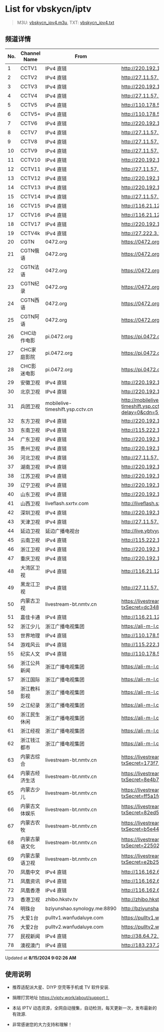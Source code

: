 # List for **vbskycn/iptv**

> M3U: [vbskycn_ipv4.m3u](./vbskycn_ipv4.m3u ), TXT: [vbskycn_ipv4.txt](./txt/vbskycn_ipv4.txt )

## 频道详情

| No. | Channel Name | From | Source |
| --- | ------------ | ---- | ------ |
| 1 | CCTV1 | IPv4 直链 | <http://220.192.1.236:8008/udp/225.0.4.74:7980> |
| 2 | CCTV2 | IPv4 直链 | <http://27.11.57.137:8010/udp/225.0.4.132:7980> |
| 3 | CCTV3 | IPv4 直链 | <http://220.192.1.236:8008/udp/225.0.4.142:7980> |
| 4 | CCTV4 | IPv4 直链 | <http://27.11.57.137:8010/udp/225.0.4.176:7980> |
| 5 | CCTV5 | IPv4 直链 | <http://110.178.52.143:8083/udp/239.1.1.11:8011> |
| 6 | CCTV5+ | IPv4 直链 | <http://110.178.52.143:8083/udp/239.1.1.12:8012> |
| 7 | CCTV6 | IPv4 直链 | <http://220.192.1.236:8008/udp/225.0.4.144:7980> |
| 8 | CCTV7 | IPv4 直链 | <http://27.11.57.137:8010/udp/225.0.4.127:7980> |
| 9 | CCTV8 | IPv4 直链 | <http://27.11.57.137:8010/udp/225.0.4.137:7980> |
| 10 | CCTV9 | IPv4 直链 | <http://27.11.57.137:8010/udp/225.0.4.131:7980> |
| 11 | CCTV10 | IPv4 直链 | <http://220.192.1.236:8008/udp/225.0.4.130:7980> |
| 12 | CCTV11 | IPv4 直链 | <http://27.11.57.137:8010/udp/225.0.4.218:7980> |
| 13 | CCTV12 | IPv4 直链 | <http://220.192.1.236:8008/udp/225.0.4.129:7980> |
| 14 | CCTV13 | IPv4 直链 | <http://220.192.1.236:8008/udp/225.0.4.219:7980> |
| 15 | CCTV14 | IPv4 直链 | <http://27.11.57.137:8010/udp/225.0.4.128:7980> |
| 16 | CCTV15 | IPv4 直链 | <http://116.21.124.172:8888/udp/239.77.1.239:5146> |
| 17 | CCTV16 | IPv4 直链 | <http://116.21.124.172:8888/udp/239.77.0.165:5146> |
| 18 | CCTV17 | IPv4 直链 | <http://220.192.1.236:8008/udp/225.0.4.179:7980> |
| 19 | CCTV4k | IPv4 直链 | <http://27.222.3.214/liveali-tp4k.cctv.cn/live/4K10M.stream/playlist.m3u8> |
| 20 | CGTN | 0472.org | <https://0472.org/hls/cgtn.m3u8> |
| 21 | CGTN俄语 | 0472.org | <https://0472.org/hls/cgtne.m3u8> |
| 22 | CGTN法语 | 0472.org | <https://0472.org/hls/cgtnf.m3u8> |
| 23 | CGTN纪录 | 0472.org | <https://0472.org/hls/cgtnd.m3u8> |
| 24 | CGTN西语 | 0472.org | <https://0472.org/hls/cgtnx.m3u8> |
| 25 | CGTN阿语 | 0472.org | <https://0472.org/hls/cgtna.m3u8> |
| 26 | CHC动作电影 | pi.0472.org | <https://pi.0472.org/chc/dz.m3u8> |
| 27 | CHC家庭影院 | pi.0472.org | <https://pi.0472.org/chc/jt.m3u8> |
| 28 | CHC影迷电影 | pi.0472.org | <https://pi.0472.org/chc/ym.m3u8> |
| 29 | 安徽卫视 | IPv4 直链 | <http://220.192.1.236:8008/udp/225.0.4.133:7980> |
| 30 | 北京卫视 | IPv4 直链 | <http://220.192.1.236:8008/udp/225.0.4.78:7980> |
| 31 | 兵团卫视 | mobilelive-timeshift.ysp.cctv.cn | <http://mobilelive-timeshift.ysp.cctv.cn/timeshift/ysp/2022606701/timeshift.m3u8?delay=0&cdn=5202> |
| 32 | 东方卫视 | IPv4 直链 | <http://220.192.1.236:8008/udp/225.0.4.80:7980> |
| 33 | 东南卫视 | IPv4 直链 | <http://115.222.143.106:8808/udp/233.50.201.146:5140> |
| 34 | 广东卫视 | IPv4 直链 | <http://220.192.1.236:8008/udp/225.0.4.84:7980> |
| 35 | 贵州卫视 | IPv4 直链 | <http://220.192.1.236:8008/udp/225.0.4.175:7980> |
| 36 | 河北卫视 | IPv4 直链 | <http://27.11.57.137:8010/udp/225.0.4.174:7980> |
| 37 | 湖南卫视 | IPv4 直链 | <http://220.192.1.236:8008/udp/225.0.4.75:7980> |
| 38 | 江苏卫视 | IPv4 直链 | <http://220.192.1.236:8008/udp/225.0.4.79:7980> |
| 39 | 辽宁卫视 | IPv4 直链 | <http://220.192.1.236:8008/udp/225.0.4.98:7980> |
| 40 | 山东卫视 | IPv4 直链 | <http://220.192.1.236:8008/udp/225.0.4.199:7980> |
| 41 | 山西卫视 | liveflash.sxrtv.com | <http://liveflash.sxrtv.com/live/sxwshd.m3u8?sub_m3u8=true&edge_slice=true> |
| 42 | 深圳卫视 | IPv4 直链 | <http://220.192.1.236:8008/udp/225.0.4.202:7980> |
| 43 | 天津卫视 | IPv4 直链 | <http://27.11.57.137:8010/udp/225.0.4.82:7980> |
| 44 | 延边卫视 | 延边广播电视台 | <http://live.ybtvyun.com/video/s10006-44f040627ca1/index.m3u8> |
| 45 | 云南卫视 | IPv4 直链 | <http://115.222.143.106:8808/udp/233.50.200.115:5140> |
| 46 | 浙江卫视 | IPv4 直链 | <http://220.192.1.236:8008/udp/225.0.4.81:7980> |
| 47 | 重庆卫视 | IPv4 直链 | <http://220.192.1.236:8008/udp/225.0.4.187:7980> |
| 48 | 大湾区卫视 | IPv4 直链 | <http://116.21.124.172:8888/udp/239.77.0.215:5146> |
| 49 | 黑龙江卫视 | IPv4 直链 | <http://27.11.57.137:8010/udp/225.0.4.201:7980> |
| 50 | 内蒙古卫视 | livestream-bt.nmtv.cn | <https://livestream-bt.nmtv.cn/nmtv/2314general.m3u8?txSecret=dc348a27bd36fe1bd63562af5e7269ea&txTime=771EF880> |
| 51 | 嘉佳卡通 | IPv4 直链 | <http://116.21.124.172:8888/udp/239.77.0.179:5146> |
| 52 | 浙江少儿 | 浙江广播电视集团 | <https://ali-m-l.cztv.com/channels/lantian/channel008/1080p.m3u8> |
| 53 | 世界地理 | IPv4 直链 | <http://110.178.52.143:8083/udp/239.1.1.99:8099> |
| 54 | 游戏风云 | IPv4 直链 | <http://115.222.143.106:8808/udp/233.50.200.14:5140> |
| 55 | 纪实人文 | IPv4 直链 | <http://110.178.52.143:8083/udp/239.1.1.45:8045> |
| 56 | 浙江公共新闻 | 浙江广播电视集团 | <https://ali-m-l.cztv.com/channels/lantian/channel007/1080p.m3u8> |
| 57 | 浙江国际 | 浙江广播电视集团 | <https://ali-m-l.cztv.com/channels/lantian/channel010/1080p.m3u8> |
| 58 | 浙江教科影视 | 浙江广播电视集团 | <https://ali-m-l.cztv.com/channels/lantian/channel004/1080p.m3u8> |
| 59 | 之江纪录 | 浙江广播电视集团 | <https://ali-m-l.cztv.com/channels/lantian/channel012/1080p.m3u8> |
| 60 | 浙江民生休闲 | 浙江广播电视集团 | <https://ali-m-l.cztv.com/channels/lantian/channel006/1080p.m3u8> |
| 61 | 浙江经视 | 浙江广播电视集团 | <https://ali-m-l.cztv.com/channels/lantian/channel003/1080p.m3u8> |
| 62 | 浙江钱江都市 | 浙江广播电视集团 | <https://ali-m-l.cztv.com/channels/lantian/channel002/1080p.m3u8> |
| 63 | 内蒙古综合 | livestream-bt.nmtv.cn | <https://livestream-bt.nmtv.cn/nmtv/2316general.m3u8?txSecret=173f71025a2de64458989cfb281a0a37&txTime=771E8800> |
| 64 | 内蒙古经济生活 | livestream-bt.nmtv.cn | <https://livestream-bt.nmtv.cn/nmtv/2317general.m3u8?txSecret=8e4b7cf6a2c8a75f74aef1a8a07cef43&txTime=771E8800> |
| 65 | 内蒙古少儿 | livestream-bt.nmtv.cn | <https://livestream-bt.nmtv.cn/nmtv/2318general.m3u8?txSecret=ff5a1fd70ea228ee35b0d29895f37c56&txTime=771E8800> |
| 66 | 内蒙古文体娱乐 | livestream-bt.nmtv.cn | <https://livestream-bt.nmtv.cn/nmtv/2319general.m3u8?txSecret=82ed51a2a4cbf85b62fec8ef2bfe4529&txTime=771E8800> |
| 67 | 内蒙古农牧 | livestream-bt.nmtv.cn | <https://livestream-bt.nmtv.cn/nmtv/2320general.m3u8?txSecret=b5e44fcd9473993661f17746112ad1b7&txTime=771E8800> |
| 68 | 内蒙古蒙语文化 | livestream-bt.nmtv.cn | <https://livestream-bt.nmtv.cn/nmtv/2321general.m3u8?txSecret=2250268a1d326dbbc4cbf0ba32649ca5&txTime=771E8800> |
| 69 | 内蒙古蒙语卫视 | livestream-bt.nmtv.cn | <https://livestream-bt.nmtv.cn/nmtv/2315general.m3u8?txSecret=e2b255285dd119a92c8aa5cdf00f8b84&txTime=771EF880> |
| 70 | 凤凰中文 | IPv4 直链 | <http://116.162.6.192/1.v.smtcdns.net/qctv.fengshows.cn/live/0701pcc72.m3u8> |
| 71 | 凤凰资讯 | IPv4 直链 | <http://116.162.6.192/1.v.smtcdns.net/qctv.fengshows.cn/live/0701pin72.m3u8> |
| 72 | 凤凰香港 | IPv4 直链 | <http://116.162.6.192/1.v.smtcdns.net/qctv.fengshows.cn/live/0701phk72.m3u8> |
| 73 | 香港卫视 | zhibo.hkstv.tv | <http://zhibo.hkstv.tv/livestream/mutfysrq/playlist.m3u8> |
| 74 | 明珠台 | bziyunshao.synology.me:8890 | <http://bziyunshao.synology.me:8890/bysid/2> |
| 75 | 大爱1台 | pulltv1.wanfudaluye.com | <https://pulltv1.wanfudaluye.com/live/tv1.m3u8> |
| 76 | 大爱2台 | pulltv2.wanfudaluye.com | <https://pulltv2.wanfudaluye.com/live/tv2.m3u8> |
| 77 | 民视新闻 | IPv4 直链 | <http://38.64.72.148:80/hls/modn/list/4012/chunklist1.m3u8> |
| 78 | 澳视澳门 | IPv4 直链 | <http://183.237.246.14:9931/tsfile/live/1039_1.m3u8> |

Updated at **8/15/2024 9:02:26 AM**

## 使用说明

- 推荐适配派大星、DIYP 空壳等手机或 TV 软件安装.

- 捐赠打赏地址 <https://viptv.work/about/support！>

- 本站 IPTV 动态资源，全网自动搜集，自动检测，每天更新一次，发布最新的有效源.

- 非常感谢您的大力支持和理解！
